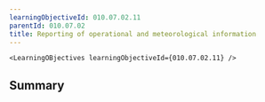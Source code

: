 ```yaml
---
learningObjectiveId: 010.07.02.11
parentId: 010.07.02
title: Reporting of operational and meteorological information
---
```


```tsx eval
<LearningOBjectives learningObjectiveId={010.07.02.11} />
```

## Summary
